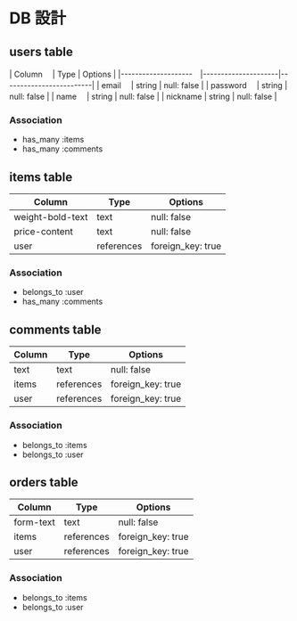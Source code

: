 
# DB 設計

## users table

| Column             　| Type                | Options                 |
|--------------------　|---------------------|-------------------------|
| email              　| string              | null: false             |
| password           　| string              | null: false             |
| name               　| string              | null: false             |
| nickname             |   string            | null: false             |

### Association

* has_many :items
* has_many :comments

## items table

| Column                              | Type       | Options           |
|-------------------------------------|------------|-------------------|
|  weight-bold-text                   | text       | null: false       |
|  price-content                       | text      | null: false       |
|  user                                | references | foreign_key: true |

### Association

- belongs_to :user
- has_many :comments

## comments table

| Column      | Type       | Options           |
|-------------|------------|-------------------|
| text        | text       | null: false       |
| items       | references | foreign_key: true |
| user        | references | foreign_key: true |

### Association

- belongs_to :items
- belongs_to :user

## orders table

| Column      | Type       | Options           |
|-------------|------------|-------------------|
| form-text   | text       | null: false       |
| items       | references | foreign_key: true |
| user        | references | foreign_key: true |

### Association

- belongs_to :items
- belongs_to :user